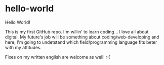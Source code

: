 # hello-world

Hello World!

This is my first GitHub repo. I'm willin' to learn coding...
I love all about digital. My future's job will be something about coding/web-developing and here, I'm going to undetstand which field/programming language fits beter with my attitudes.

Fixes on my written english are welcome as well! :-)
